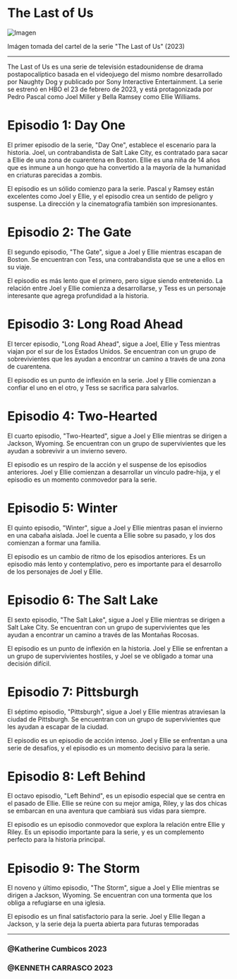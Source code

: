 # The Last of Us

![Imagen](https://assets-prd.ignimgs.com/2022/11/02/the-last-of-us-tv-button-1667405909077.jpg?width=300&auto=webp)

Imágen tomada del cartel de la serie "The Last of Us" (2023)

<hr>



The Last of Us es una serie de televisión estadounidense de drama postapocalíptico basada en el videojuego del mismo nombre desarrollado por Naughty Dog y publicado por Sony Interactive Entertainment. La serie se estrenó en HBO el 23 de febrero de 2023, y está protagonizada por Pedro Pascal como Joel Miller y Bella Ramsey como Ellie Williams.

# Episodio 1: Day One

El primer episodio de la serie, "Day One", establece el escenario para la historia. Joel, un contrabandista de Salt Lake City, es contratado para sacar a Ellie de una zona de cuarentena en Boston. Ellie es una niña de 14 años que es inmune a un hongo que ha convertido a la mayoría de la humanidad en criaturas parecidas a zombis.

El episodio es un sólido comienzo para la serie. Pascal y Ramsey están excelentes como Joel y Ellie, y el episodio crea un sentido de peligro y suspense. La dirección y la cinematografía también son impresionantes.

# Episodio 2: The Gate

El segundo episodio, "The Gate", sigue a Joel y Ellie mientras escapan de Boston. Se encuentran con Tess, una contrabandista que se une a ellos en su viaje.

El episodio es más lento que el primero, pero sigue siendo entretenido. La relación entre Joel y Ellie comienza a desarrollarse, y Tess es un personaje interesante que agrega profundidad a la historia.

# Episodio 3: Long Road Ahead

El tercer episodio, "Long Road Ahead", sigue a Joel, Ellie y Tess mientras viajan por el sur de los Estados Unidos. Se encuentran con un grupo de sobrevivientes que les ayudan a encontrar un camino a través de una zona de cuarentena.

El episodio es un punto de inflexión en la serie. Joel y Ellie comienzan a confiar el uno en el otro, y Tess se sacrifica para salvarlos.

# Episodio 4: Two-Hearted

El cuarto episodio, "Two-Hearted", sigue a Joel y Ellie mientras se dirigen a Jackson, Wyoming. Se encuentran con un grupo de supervivientes que les ayudan a sobrevivir a un invierno severo.

El episodio es un respiro de la acción y el suspense de los episodios anteriores. Joel y Ellie comienzan a desarrollar un vínculo padre-hija, y el episodio es un momento conmovedor para la serie.

# Episodio 5: Winter

El quinto episodio, "Winter", sigue a Joel y Ellie mientras pasan el invierno en una cabaña aislada. Joel le cuenta a Ellie sobre su pasado, y los dos comienzan a formar una familia.

El episodio es un cambio de ritmo de los episodios anteriores. Es un episodio más lento y contemplativo, pero es importante para el desarrollo de los personajes de Joel y Ellie.

# Episodio 6: The Salt Lake

El sexto episodio, "The Salt Lake", sigue a Joel y Ellie mientras se dirigen a Salt Lake City. Se encuentran con un grupo de supervivientes que les ayudan a encontrar un camino a través de las Montañas Rocosas.

El episodio es un punto de inflexión en la historia. Joel y Ellie se enfrentan a un grupo de supervivientes hostiles, y Joel se ve obligado a tomar una decisión difícil.

# Episodio 7: Pittsburgh

El séptimo episodio, "Pittsburgh", sigue a Joel y Ellie mientras atraviesan la ciudad de Pittsburgh. Se encuentran con un grupo de supervivientes que les ayudan a escapar de la ciudad.

El episodio es un episodio de acción intenso. Joel y Ellie se enfrentan a una serie de desafíos, y el episodio es un momento decisivo para la serie.

# Episodio 8: Left Behind

El octavo episodio, "Left Behind", es un episodio especial que se centra en el pasado de Ellie. Ellie se reúne con su mejor amiga, Riley, y las dos chicas se embarcan en una aventura que cambiará sus vidas para siempre.

El episodio es un episodio conmovedor que explora la relación entre Ellie y Riley. Es un episodio importante para la serie, y es un complemento perfecto para la historia principal.

# Episodio 9: The Storm

El noveno y último episodio, "The Storm", sigue a Joel y Ellie mientras se dirigen a Jackson, Wyoming. Se encuentran con una tormenta que los obliga a refugiarse en una iglesia.

El episodio es un final satisfactorio para la serie. Joel y Ellie llegan a Jackson, y la serie deja la puerta abierta para futuras temporadas


<hr> 

 ### @Katherine Cumbicos 2023
### @KENNETH CARRASCO 2023